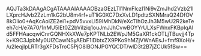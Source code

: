 AQJTa3kDAAgACgATAAAAIAAAAOBzaGEzLTI1NmFlczI1Ni9vZmJhd2Vzb21lLXprcHJvb2ZzLm1kG2bU8m4rf+uT1iG0XC7DxXvLD1pdtzSXNMraQ24DfOV8kOlio0+AqKcAolZE2ei1+pdV5vvxLl59IMhDkN/eXcTIhOzJh3M5wU2R2keTeeh7cH/e7A70/1nMU5IEt0Z2bVilziq1ouJmJJhCvwBOYYrULXsFWnxFKBpIqAld5FFHAacqwiCnrGQNHXkXWe7pKPTNLb2EWpJM5GaXR1ckOTLjTBuvjj4Tpk+K9C3JpbMy0UIZCawNSyAEbF1lDbtxZX9PKo9hMZjVWnAEsJ+fmf9XoH/+/u2IeqjlpLRTr3gXFDsTroC5PjO8lBONJPGYQCDT/wlD3t2B7jZCUk5fBw==